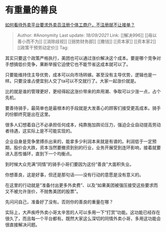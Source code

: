 # 有重量的善良
[如何看待外卖平台要求外卖员注册个体工商户，不注册就不让接单？](https://www.zhihu.com/question/486027492/answer/2121324038)

> Author: #Anonymity
> Last update: *18/09/2021*
> Link: [[解决996]] [[毋以善小而不为]] [[消除歧视]] [[弱势财务部]] [[撒钱]] [[资本家]] [[资本家2]] [[政策干预劳动定价]]
> Tag:

其实只要这个政策严格执行，美团也可以通过涨价解决这个成本。要是哪个竞争对手想搞低价竞争，果断举报它迫使它也不能节省这成本就可以了。

只要能维持住主导优势，成本可以向市场转嫁。甚至没有主导优势，逻辑也是一样。只要没谁占便宜别人交了ta可以不交就行了。大家一起涨价就是。

比的就是谁的管理更好，更经得起这涨价带来的弃用潮、争取可以少涨一点，占个先机，

要善待骑手，最简单也是最根本的手段就是大发善心的顾客们接受更高成本。骑手的份额终究是出在这里。

很多人幻想着自己不必承担任何成本，纯靠施加舆论压力，强迫企业自动提高劳动者待遇，这实际上是不可能实现的。

企业自身是竞争里搏杀出来的，能拿多少利润本来就是有谱的。利润低于一定预期，股价会大跌，资本当然要撤资到别的行业，业务开展受到连环影响，接着就要进入恶性循环，直到下一个均衡点。

到时候大众充满“同情”的骑手小哥们要因为这份“善良”大面积失业。

你想善良，这是好事，但还是那句话——没有行动的意愿是没有意义的。

在这里的行动就是“准备付出更多外卖费”、以及“如果美团被强压接受这些要求而又不被允许涨价，不抛售美团的股票”。

先问问自己，准备好了没有。否则你的善良的重量在哪？

实际上，大声疾呼外卖小哥太辛苦的人可以多用一下“打赏”功能。这功能已经存在很久了，而且每一个平台都有。既然大家这么深切的同情外卖小哥，多用这功能会很直接解决问题。
